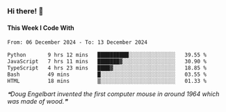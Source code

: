 ### Hi there! 👋

#### This Week I Code With
<!--START_SECTION:waka-->

```txt
From: 06 December 2024 - To: 13 December 2024

Python       9 hrs 12 mins   ██████████░░░░░░░░░░░░░░░   39.55 %
JavaScript   7 hrs 11 mins   ███████▓░░░░░░░░░░░░░░░░░   30.90 %
TypeScript   4 hrs 23 mins   ████▓░░░░░░░░░░░░░░░░░░░░   18.85 %
Bash         49 mins         █░░░░░░░░░░░░░░░░░░░░░░░░   03.55 %
HTML         18 mins         ▒░░░░░░░░░░░░░░░░░░░░░░░░   01.33 %
```

<!--END_SECTION:waka-->

<!--STARTS_HERE_QUOTE_README-->
<i>❝Doug Engelbart invented the first computer mouse in around 1964 which was made of wood.❞</i>
<!--ENDS_HERE_QUOTE_README-->
